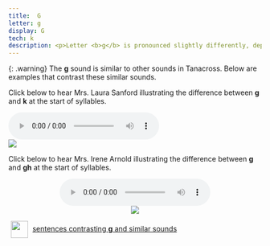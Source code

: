 ```yaml
---
title:  G
letter: g
display: G
tech: k
description: <p>Letter <b>g</b> is pronounced slightly differently, depending on whether it is at the start or end of a syllable. At the start of a syllable, <b>g</b> usually has a raspy quality similar to letter <b>x</b> or <b>gh </b>. At the end of a syllable <b>g</b> does not have a raspy quality but often is followed by a distinct 'uh' sound.
---
```


{: .warning}
The <b>g</b> sound is similar to other sounds in Tanacross. Below are examples that contrast these similar sounds.

Click below to hear Mrs. Laura Sanford illustrating the difference between <b>g</b> and <b>k</b> at the start of syllables.


<audio controls src="{{ site.baseurl }}/assets/audio/g_k_min_pair_ls.mp3" type="audio/mpeg">Your browser does not support the audio element.</audio>
<br>
<img src="{{ site.baseurl }}/assets/gif/g_k_comp.gif" border="0">

Click below to hear Mrs. Irene Arnold illustrating the difference between <b>g</b> and <b>gh</b> at the start of syllables.

<center>
<audio controls src="{{ site.baseurl }}/assets/audio/g_gh_comp.mp3" type="audio/mpeg">Your browser does not support the audio element.</audio>
<br>
<img src="{{ site.baseurl }}/assets/gif/g_gh_comp.gif" border="0">
</center>

<p>
<img src="{{ site.baseurl }}/assets/images/question.png" width="34" height="34" hspace="5" align="absmiddle"> <a href="../velar_comp/velar_sent/velar_sent.html"> sentences contrasting <b>g</b> and similar sounds</a><br />
</p>

			